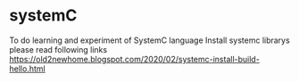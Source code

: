 # systemC
To do learning and experiment of SystemC language
Install systemc librarys please read following links
https://old2newhome.blogspot.com/2020/02/systemc-install-build-hello.html

